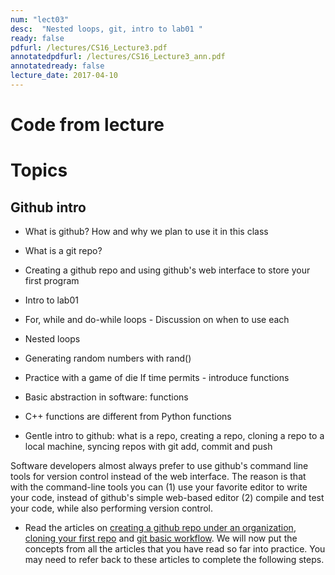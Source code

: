```yaml
---
num: "lect03"
desc:  "Nested loops, git, intro to lab01 "
ready: false
pdfurl: /lectures/CS16_Lecture3.pdf
annotatedpdfurl: /lectures/CS16_Lecture3_ann.pdf 
annotatedready: false
lecture_date: 2017-04-10
---
```



# Code from lecture


# Topics 

## Github intro
* What is github? How and why we plan to use it in this class
* What is a git repo?
* Creating a github repo and using github's web interface to store your first program

* Intro to lab01
* For, while and do-while loops - Discussion on when to use each
* Nested loops 
* Generating random numbers with rand()
* Practice with a game of die
If time permits - introduce functions
* Basic abstraction in software: functions
* C++ functions are different from Python functions


* Gentle intro to github: what is a repo, creating a repo,  cloning a repo to a local machine, syncing repos with git add, commit and push

Software developers almost always prefer to use github's command line tools for version control instead of the web interface. The reason is that with the command-line tools you can (1) use your favorite editor to write your code, instead of github's simple web-based editor (2) compile and test your code, while also performing version control. 

* Read the articles on [creating a github repo under an organization](https://ucsb-cs16.github.io/topics/github_com_create_private_repo_under_org/), [cloning your first repo](https://ucsb-cs56-pconrad.github.io/topics/git_cloning_your_first_repo/) and [git basic workflow](https://ucsb-cs56-pconrad.github.io/topics/git_basic_workflow/).  We will now put the concepts from all the articles that you have read so far into practice. You may need to refer back to these articles to complete the following steps.


